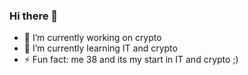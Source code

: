 ### Hi there 👋
- 🔭 I’m currently working on crypto
- 🌱 I’m currently learning IT and crypto
- ⚡ Fun fact: me 38 and its my start in IT and crypto ;)

